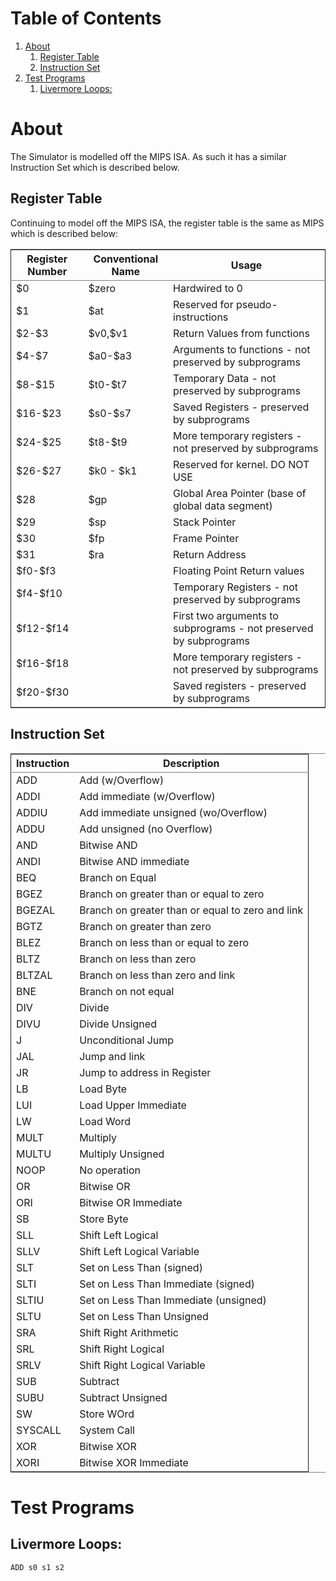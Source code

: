 # Table of Contents

1.  [About](#orgefb9a7d)
    1.  [Register Table](#orgf17d9d5)
    2.  [Instruction Set](#org39d2253)
2.  [Test Programs](#org47d121f)
    1.  [Livermore Loops:](#orgb156fe1)



<a id="orgefb9a7d"></a>

# About

The Simulator is modelled off the MIPS ISA. As such it has a similar
Instruction Set which is described below.


<a id="orgf17d9d5"></a>

## Register Table

Continuing to model off the MIPS ISA, the register table is the same
as MIPS which is described below:

<table border="2" cellspacing="0" cellpadding="6" rules="groups" frame="hsides">


<colgroup>
<col  class="org-left" />

<col  class="org-left" />

<col  class="org-left" />
</colgroup>
<thead>
<tr>
<th scope="col" class="org-left">Register Number</th>
<th scope="col" class="org-left">Conventional Name</th>
<th scope="col" class="org-left">Usage</th>
</tr>
</thead>

<tbody>
<tr>
<td class="org-left">$0</td>
<td class="org-left">$zero</td>
<td class="org-left">Hardwired to 0</td>
</tr>


<tr>
<td class="org-left">$1</td>
<td class="org-left">$at</td>
<td class="org-left">Reserved for pseudo-instructions</td>
</tr>


<tr>
<td class="org-left">$2-$3</td>
<td class="org-left">$v0,$v1</td>
<td class="org-left">Return Values from functions</td>
</tr>


<tr>
<td class="org-left">$4-$7</td>
<td class="org-left">$a0-$a3</td>
<td class="org-left">Arguments to functions - not preserved by subprograms</td>
</tr>


<tr>
<td class="org-left">$8-$15</td>
<td class="org-left">$t0-$t7</td>
<td class="org-left">Temporary Data - not preserved by subprograms</td>
</tr>


<tr>
<td class="org-left">$16-$23</td>
<td class="org-left">$s0-$s7</td>
<td class="org-left">Saved Registers - preserved by subprograms</td>
</tr>


<tr>
<td class="org-left">$24-$25</td>
<td class="org-left">$t8-$t9</td>
<td class="org-left">More temporary registers - not preserved by subprograms</td>
</tr>


<tr>
<td class="org-left">$26-$27</td>
<td class="org-left">$k0 - $k1</td>
<td class="org-left">Reserved for kernel. DO NOT USE</td>
</tr>


<tr>
<td class="org-left">$28</td>
<td class="org-left">$gp</td>
<td class="org-left">Global Area Pointer (base of global data segment)</td>
</tr>


<tr>
<td class="org-left">$29</td>
<td class="org-left">$sp</td>
<td class="org-left">Stack Pointer</td>
</tr>


<tr>
<td class="org-left">$30</td>
<td class="org-left">$fp</td>
<td class="org-left">Frame Pointer</td>
</tr>


<tr>
<td class="org-left">$31</td>
<td class="org-left">$ra</td>
<td class="org-left">Return Address</td>
</tr>


<tr>
<td class="org-left">$f0-$f3</td>
<td class="org-left">&#xa0;</td>
<td class="org-left">Floating Point Return values</td>
</tr>


<tr>
<td class="org-left">$f4-$f10</td>
<td class="org-left">&#xa0;</td>
<td class="org-left">Temporary Registers - not preserved by subprograms</td>
</tr>


<tr>
<td class="org-left">$f12-$f14</td>
<td class="org-left">&#xa0;</td>
<td class="org-left">First two arguments to subprograms - not preserved by subprograms</td>
</tr>


<tr>
<td class="org-left">$f16-$f18</td>
<td class="org-left">&#xa0;</td>
<td class="org-left">More temporary registers - not preserved by subprograms</td>
</tr>


<tr>
<td class="org-left">$f20-$f30</td>
<td class="org-left">&#xa0;</td>
<td class="org-left">Saved registers - preserved by subprograms</td>
</tr>
</tbody>
</table>


<a id="org39d2253"></a>

## Instruction Set

<table border="2" cellspacing="0" cellpadding="6" rules="groups" frame="hsides">


<colgroup>
<col  class="org-left" />

<col  class="org-left" />
</colgroup>
<thead>
<tr>
<th scope="col" class="org-left">Instruction</th>
<th scope="col" class="org-left">Description</th>
</tr>
</thead>

<tbody>
<tr>
<td class="org-left">ADD</td>
<td class="org-left">Add (w/Overflow)</td>
</tr>


<tr>
<td class="org-left">ADDI</td>
<td class="org-left">Add immediate (w/Overflow)</td>
</tr>


<tr>
<td class="org-left">ADDIU</td>
<td class="org-left">Add immediate unsigned (wo/Overflow)</td>
</tr>


<tr>
<td class="org-left">ADDU</td>
<td class="org-left">Add unsigned (no Overflow)</td>
</tr>


<tr>
<td class="org-left">AND</td>
<td class="org-left">Bitwise AND</td>
</tr>


<tr>
<td class="org-left">ANDI</td>
<td class="org-left">Bitwise AND immediate</td>
</tr>


<tr>
<td class="org-left">BEQ</td>
<td class="org-left">Branch on Equal</td>
</tr>


<tr>
<td class="org-left">BGEZ</td>
<td class="org-left">Branch on greater than or equal to zero</td>
</tr>


<tr>
<td class="org-left">BGEZAL</td>
<td class="org-left">Branch on greater than or equal to zero and link</td>
</tr>


<tr>
<td class="org-left">BGTZ</td>
<td class="org-left">Branch on greater than zero</td>
</tr>


<tr>
<td class="org-left">BLEZ</td>
<td class="org-left">Branch on less than or equal to zero</td>
</tr>


<tr>
<td class="org-left">BLTZ</td>
<td class="org-left">Branch on less than zero</td>
</tr>


<tr>
<td class="org-left">BLTZAL</td>
<td class="org-left">Branch on less than zero and link</td>
</tr>


<tr>
<td class="org-left">BNE</td>
<td class="org-left">Branch on not equal</td>
</tr>


<tr>
<td class="org-left">DIV</td>
<td class="org-left">Divide</td>
</tr>


<tr>
<td class="org-left">DIVU</td>
<td class="org-left">Divide Unsigned</td>
</tr>


<tr>
<td class="org-left">J</td>
<td class="org-left">Unconditional Jump</td>
</tr>


<tr>
<td class="org-left">JAL</td>
<td class="org-left">Jump and link</td>
</tr>


<tr>
<td class="org-left">JR</td>
<td class="org-left">Jump to address in Register</td>
</tr>


<tr>
<td class="org-left">LB</td>
<td class="org-left">Load Byte</td>
</tr>


<tr>
<td class="org-left">LUI</td>
<td class="org-left">Load Upper Immediate</td>
</tr>


<tr>
<td class="org-left">LW</td>
<td class="org-left">Load Word</td>
</tr>


<tr>
<td class="org-left">MULT</td>
<td class="org-left">Multiply</td>
</tr>


<tr>
<td class="org-left">MULTU</td>
<td class="org-left">Multiply Unsigned</td>
</tr>


<tr>
<td class="org-left">NOOP</td>
<td class="org-left">No operation</td>
</tr>


<tr>
<td class="org-left">OR</td>
<td class="org-left">Bitwise OR</td>
</tr>


<tr>
<td class="org-left">ORI</td>
<td class="org-left">Bitwise OR Immediate</td>
</tr>


<tr>
<td class="org-left">SB</td>
<td class="org-left">Store Byte</td>
</tr>


<tr>
<td class="org-left">SLL</td>
<td class="org-left">Shift Left Logical</td>
</tr>


<tr>
<td class="org-left">SLLV</td>
<td class="org-left">Shift Left Logical Variable</td>
</tr>


<tr>
<td class="org-left">SLT</td>
<td class="org-left">Set on Less Than (signed)</td>
</tr>


<tr>
<td class="org-left">SLTI</td>
<td class="org-left">Set on Less Than Immediate (signed)</td>
</tr>


<tr>
<td class="org-left">SLTIU</td>
<td class="org-left">Set on Less Than Immediate (unsigned)</td>
</tr>


<tr>
<td class="org-left">SLTU</td>
<td class="org-left">Set on Less Than Unsigned</td>
</tr>


<tr>
<td class="org-left">SRA</td>
<td class="org-left">Shift Right Arithmetic</td>
</tr>


<tr>
<td class="org-left">SRL</td>
<td class="org-left">Shift Right Logical</td>
</tr>


<tr>
<td class="org-left">SRLV</td>
<td class="org-left">Shift Right Logical Variable</td>
</tr>


<tr>
<td class="org-left">SUB</td>
<td class="org-left">Subtract</td>
</tr>


<tr>
<td class="org-left">SUBU</td>
<td class="org-left">Subtract Unsigned</td>
</tr>


<tr>
<td class="org-left">SW</td>
<td class="org-left">Store WOrd</td>
</tr>


<tr>
<td class="org-left">SYSCALL</td>
<td class="org-left">System Call</td>
</tr>


<tr>
<td class="org-left">XOR</td>
<td class="org-left">Bitwise XOR</td>
</tr>


<tr>
<td class="org-left">XORI</td>
<td class="org-left">Bitwise XOR Immediate</td>
</tr>
</tbody>
</table>


<a id="org47d121f"></a>

# Test Programs


<a id="orgb156fe1"></a>

## Livermore Loops:

    ADD s0 s1 s2
